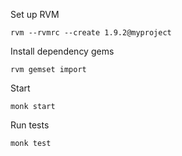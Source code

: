 Set up RVM

    rvm --rvmrc --create 1.9.2@myproject

Install dependency gems

    rvm gemset import

Start

    monk start

Run tests

    monk test

